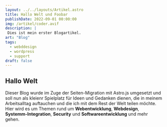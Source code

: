 ```yaml
---
layout: ../../layouts/Artikel.astro
title: Hallo Welt und Foobar
publishDate: 2022-09-01 00:00:00
img: /artikel/coder.avif
description: |
 Dies ist mein erster Blogartikel.
art: "Blog" 
tags:
  - webddesign
  - wordpress
  - support
draft: false  
---
```

## Hallo Welt
Dieser Blog wurde im Zuge der Seiten-Migration mit Astro.js umgesetzt und soll nun als kleienr Spielplatz für Ideen und Gedanken dienen, die in meinem Arbeitsalltag auftauchen und die ich mit dem Rest der Welt teilen möchte.
Hier wird es um Themen rund um **Webentwicklung**, **Webdesign**, **Systemm-Integration**, **Security** und  **Softwareentwicklung** und mehr gehen.